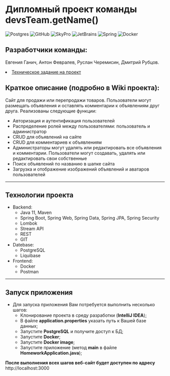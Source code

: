 # Дипломный проект команды devsTeam.getName()

<div>

![Postgres](https://img.shields.io/badge/postgres-%23316192.svg?style=for-the-badge&logo=postgresql&logoColor=white)
![GitHub](https://img.shields.io/badge/github-%23121011.svg?style=for-the-badge&logo=github&logoColor=white)
![SkyPro](https://img.shields.io/badge/SkyPro-green?style=for-the-badge&logo=skypro&logoColor=white)
![JetBrains](https://img.shields.io/badge/IntelliJ%20IDEA-java-blue?style=for-the-badge&logo=jetbrains&logoColor=white)
![Spring](https://img.shields.io/badge/Spring-green?style=for-the-badge&logo=spring&logoColor=white)
![Docker](https://img.shields.io/badge/Docker-blue?style=for-the-badge&logo=docker&logoColor=white)
</div>

## Разработчики команды: 
Евгения Ганич, Антон Февралев, Руслан Черемисин, Дмитрий Рубцов.

<li><a href="https://skyengpublic.notion.site/64113e0a2641475c9ad9bea93144afff">Техническое задание на проект</a></li>

## Краткое описание (подробно в Wiki проекта):

Сайт для продажи или перепродажи товаров. Пользователи могут размещать объявления и оставлять комментарии к объявлениям друг друга.
Реализованы следующие функции:

- Авторизация и аутентификация пользователей
- Распределение ролей между пользователями: пользователь и администратор
- CRUD для объявлений на сайте
- CRUD для комментариев к объявлениям
- Администраторы могут удалять или редактировать все объявления и комментарии. Пользователи могут создавать, удалять или редактировать свои собственные
- Поиск объявлений по названию в шапке сайта
- Загрузка и отображение изображений объявлений и аватаров пользователей

___

## Технологии проекта
* Backend:
    - Java 11, Maven
    - Spring Boot, Spring Web, Spring Data, Spring JPA, Spring Security
    - Lombok
    - Stream API    
    - REST
    - GIT
* Datebase:
    - PostgreSQL
    - Liquibase
* Frontend:
    - Docker
    - Postman
---
## Запуск приложения
* Для запуска приложения Вам потребуется выполнить несколько шагов:
    - Клонирование проекта в среду разработки (**IntelliJ IDEA**);
    - В файле **application.properties** указать путь к Вашей базе данных;
    - Запустите **PostgreSQL** и получите доступ к БД;
    - Запустите **Docker**;
    - Запустите **Docker image**;
    - Запустите приложение (метод **main** в файле **HomeworkApplication.java**);

**После выполнения всех шагов веб-сайт будет доступен по адресу** http://localhost:3000

